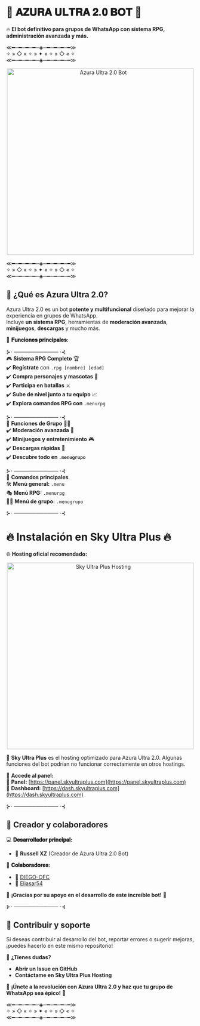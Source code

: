 # 🌟 𝐀𝐙𝐔𝐑𝐀 𝐔𝐋𝐓𝐑𝐀 𝟐.𝟎 𝐁𝐎𝐓 🌟  
🔥 **El bot definitivo para grupos de WhatsApp con sistema RPG, administración avanzada y más.**  

≪━─━─━─━─◈─━─━─━─━≫  
✧ » ◇ « ✧ » ✦ « ✧ » ◇ « ✧  
≪━─━─━─━─◈─━─━─━─━≫  

<p align="center">
  <img src="https://i.ibb.co/HmG6JZX/2e9a0ebe897b.jpg" alt="Azura Ultra 2.0 Bot" width="500"/>
</p>

≪━─━─━─━─◈─━─━─━─━≫  
✧ » ◇ « ✧ » ✦ « ✧ » ◇ « ✧  
≪━─━─━─━─◈─━─━─━─━≫  

## 🚀 **¿Qué es Azura Ultra 2.0?**  
Azura Ultra 2.0 es un bot **potente y multifuncional** diseñado para mejorar la experiencia en grupos de WhatsApp.  
Incluye **un sistema RPG**, herramientas de **moderación avanzada**, **minijuegos**, **descargas** y mucho más.  

🌟 **𝐅𝐮𝐧𝐜𝐢𝐨𝐧𝐞𝐬 𝐩𝐫𝐢𝐧𝐜𝐢𝐩𝐚𝐥𝐞𝐬:**  

⊱⋅ ──────────── ⋅⊰  
🎮 **Sistema RPG Completo** 🏆  
✔️ **Regístrate** con `.rpg [nombre] [edad]`  
✔️ **Compra personajes y mascotas** 🐾  
✔️ **Participa en batallas** ⚔️  
✔️ **Sube de nivel junto a tu equipo** 📈  
✔️ **Explora comandos RPG con** `.menurpg`  

⊱⋅ ──────────── ⋅⊰  
🤖 **Funciones de Grupo** 🏴‍☠️  
✔️ **Moderación avanzada** 🔨  
✔️ **Minijuegos y entretenimiento** 🎮  
✔️ **Descargas rápidas** 📲  
✔️ **Descubre todo en `.menugrupo`**  

⊱⋅ ──────────── ⋅⊰  
📜 **Comandos principales**  
🛠️ **Menú general:** `.menu`  
🎭 **Menú RPG:** `.menurpg`  
🏴‍☠️ **Menú de grupo:** `.menugrupo`  

⊱⋅ ──────────── ⋅⊰  

# 🔥 **Instalación en Sky Ultra Plus** 🔥  

🌐 **Hosting oficial recomendado:**  

<p align="center">
  <a href="https://panel.skyultraplus.com">
    <img src="https://cdn.dorratz.com/files/1742239358886.jpg" alt="Sky Ultra Plus Hosting" width="500"/>
  </a>
</p>

📌 **Sky Ultra Plus** es el hosting optimizado para Azura Ultra 2.0. Algunas funciones del bot podrían no funcionar correctamente en otros hostings.  

🔗 **Accede al panel:**  
🔹 **Panel:** [https://panel.skyultraplus.com](https://panel.skyultraplus.com)  
🔹 **Dashboard:** [https://dash.skyultraplus.com](https://dash.skyultraplus.com)  

⊱⋅ ──────────── ⋅⊰  

## 👑 **Creador y colaboradores**  

💻 **𝐃𝐞𝐬𝐚𝐫𝐫𝐨𝐥𝐥𝐚𝐝𝐨𝐫 𝐩𝐫𝐢𝐧𝐜𝐢𝐩𝐚𝐥:**  
- 👑 **Russell XZ** (Creador de Azura Ultra 2.0 Bot)  

🤖 **𝐂𝐨𝐥𝐚𝐛𝐨𝐫𝐚𝐝𝐨𝐫𝐞𝐬:**  
- 🔹 [DIEGO-OFC](https://github.com/DIEGO-OFC)  
- 🔹 [Eliasar54](https://github.com/Eliasar54)  

📢 **¡Gracias por su apoyo en el desarrollo de este increíble bot!** 🚀  

⊱⋅ ──────────── ⋅⊰  

## 🎯 **Contribuir y soporte**  
Si deseas contribuir al desarrollo del bot, reportar errores o sugerir mejoras, ¡puedes hacerlo en este mismo repositorio!  

📌 **¿Tienes dudas?**  
- **Abrir un Issue en GitHub**  
- **Contáctame en Sky Ultra Plus Hosting**  

📢 **¡Únete a la revolución con Azura Ultra 2.0 y haz que tu grupo de WhatsApp sea épico!** 🚀  

≪━─━─━─━─◈─━─━─━─━≫  
✧ » ◇ « ✧ » ✦ « ✧ » ◇ « ✧  
≪━─━─━─━─◈─━─━─━─━≫
